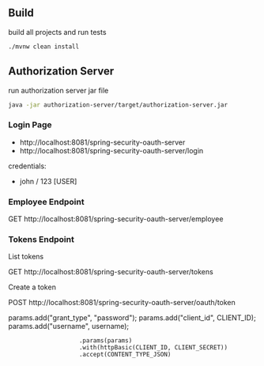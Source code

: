 

## Build

build all projects and run tests

```bash
./mvnw clean install
```

## Authorization Server

run authorization server jar file

```bash
java -jar authorization-server/target/authorization-server.jar
```

### Login Page

- http://localhost:8081/spring-security-oauth-server
- http://localhost:8081/spring-security-oauth-server/login

credentials:

- john / 123 [USER]

### Employee Endpoint

GET http://localhost:8081/spring-security-oauth-server/employee

### Tokens Endpoint

List tokens

GET http://localhost:8081/spring-security-oauth-server/tokens

Create a token

POST http://localhost:8081/spring-security-oauth-server/oauth/token


params.add("grant_type", "password");
params.add("client_id", CLIENT_ID);
params.add("username", username);


                        .params(params)
                        .with(httpBasic(CLIENT_ID, CLIENT_SECRET))
                        .accept(CONTENT_TYPE_JSON)
